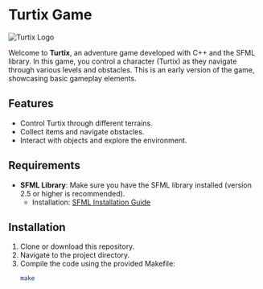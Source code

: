 # Turtix Game

![Turtix Logo](Picture/Turix.jpg)

Welcome to **Turtix**, an adventure game developed with C++ and the SFML library. In this game, you control a character (Turtix) as they navigate through various levels and obstacles. This is an early version of the game, showcasing basic gameplay elements.

## Features
- Control Turtix through different terrains.
- Collect items and navigate obstacles.
- Interact with objects and explore the environment.

## Requirements
- **SFML Library**: Make sure you have the SFML library installed (version 2.5 or higher is recommended).
  - Installation: [SFML Installation Guide](https://www.sfml-dev.org/download.php)

## Installation
1. Clone or download this repository.
2. Navigate to the project directory.
3. Compile the code using the provided Makefile:
   ```bash
   make
